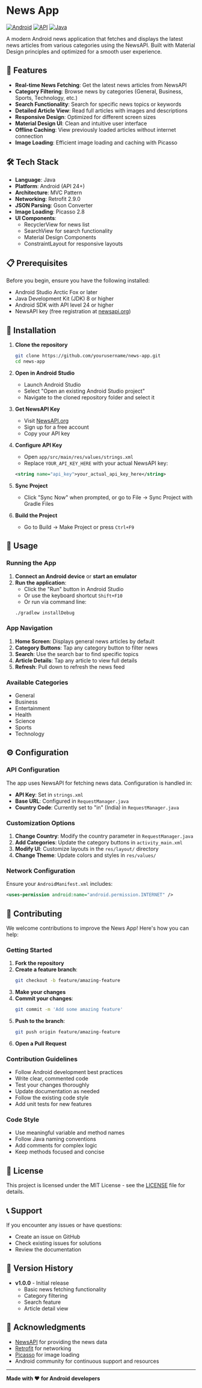 # News App

[![Android](https://img.shields.io/badge/Platform-Android-green.svg)](https://developer.android.com/)
[![API](https://img.shields.io/badge/API-24%2B-brightgreen.svg?style=flat)](https://android-arsenal.com/api?level=24)
[![Java](https://img.shields.io/badge/Language-Java-orange.svg)](https://www.java.com/)

A modern Android news application that fetches and displays the latest news articles from various categories using the NewsAPI. Built with Material Design principles and optimized for a smooth user experience.

## 📱 Features

- **Real-time News Fetching**: Get the latest news articles from NewsAPI
- **Category Filtering**: Browse news by categories (General, Business, Sports, Technology, etc.)
- **Search Functionality**: Search for specific news topics or keywords
- **Detailed Article View**: Read full articles with images and descriptions
- **Responsive Design**: Optimized for different screen sizes
- **Material Design UI**: Clean and intuitive user interface
- **Offline Caching**: View previously loaded articles without internet connection
- **Image Loading**: Efficient image loading and caching with Picasso

## 🛠️ Tech Stack

- **Language**: Java
- **Platform**: Android (API 24+)
- **Architecture**: MVC Pattern
- **Networking**: Retrofit 2.9.0
- **JSON Parsing**: Gson Converter
- **Image Loading**: Picasso 2.8
- **UI Components**: 
  - RecyclerView for news list
  - SearchView for search functionality
  - Material Design Components
  - ConstraintLayout for responsive layouts

## 📋 Prerequisites

Before you begin, ensure you have the following installed:

- Android Studio Arctic Fox or later
- Java Development Kit (JDK) 8 or higher
- Android SDK with API level 24 or higher
- NewsAPI key (free registration at [newsapi.org](https://newsapi.org/))

## 🚀 Installation

1. **Clone the repository**
   ```bash
   git clone https://github.com/yourusername/news-app.git
   cd news-app
   ```

2. **Open in Android Studio**
   - Launch Android Studio
   - Select "Open an existing Android Studio project"
   - Navigate to the cloned repository folder and select it

3. **Get NewsAPI Key**
   - Visit [NewsAPI.org](https://newsapi.org/)
   - Sign up for a free account
   - Copy your API key

4. **Configure API Key**
   - Open `app/src/main/res/values/strings.xml`
   - Replace `YOUR_API_KEY_HERE` with your actual NewsAPI key:
   ```xml
   <string name="api_key">your_actual_api_key_here</string>
   ```

5. **Sync Project**
   - Click "Sync Now" when prompted, or go to File → Sync Project with Gradle Files

6. **Build the Project**
   - Go to Build → Make Project or press `Ctrl+F9`

## 🎯 Usage

### Running the App

1. **Connect an Android device** or **start an emulator**
2. **Run the application**:
   - Click the "Run" button in Android Studio
   - Or use the keyboard shortcut `Shift+F10`
   - Or run via command line:
   ```bash
   ./gradlew installDebug
   ```

### App Navigation

1. **Home Screen**: Displays general news articles by default
2. **Category Buttons**: Tap any category button to filter news
3. **Search**: Use the search bar to find specific topics
4. **Article Details**: Tap any article to view full details
5. **Refresh**: Pull down to refresh the news feed

### Available Categories

- General
- Business
- Entertainment
- Health
- Science
- Sports
- Technology

## ⚙️ Configuration

### API Configuration

The app uses NewsAPI for fetching news data. Configuration is handled in:

- **API Key**: Set in `strings.xml`
- **Base URL**: Configured in `RequestManager.java`
- **Country Code**: Currently set to "in" (India) in `RequestManager.java`

### Customization Options

1. **Change Country**: Modify the country parameter in `RequestManager.java`
2. **Add Categories**: Update the category buttons in `activity_main.xml`
3. **Modify UI**: Customize layouts in the `res/layout/` directory
4. **Change Theme**: Update colors and styles in `res/values/`

### Network Configuration

Ensure your `AndroidManifest.xml` includes:
```xml
<uses-permission android:name="android.permission.INTERNET" />
```

## 🤝 Contributing

We welcome contributions to improve the News App! Here's how you can help:

### Getting Started

1. **Fork the repository**
2. **Create a feature branch**:
   ```bash
   git checkout -b feature/amazing-feature
   ```
3. **Make your changes**
4. **Commit your changes**:
   ```bash
   git commit -m 'Add some amazing feature'
   ```
5. **Push to the branch**:
   ```bash
   git push origin feature/amazing-feature
   ```
6. **Open a Pull Request**

### Contribution Guidelines

- Follow Android development best practices
- Write clear, commented code
- Test your changes thoroughly
- Update documentation as needed
- Follow the existing code style
- Add unit tests for new features

### Code Style

- Use meaningful variable and method names
- Follow Java naming conventions
- Add comments for complex logic
- Keep methods focused and concise

## 📄 License

This project is licensed under the MIT License - see the [LICENSE](LICENSE) file for details.


## 📞 Support

If you encounter any issues or have questions:

- Create an issue on GitHub
- Check existing issues for solutions
- Review the documentation

## 🔄 Version History

- **v1.0.0** - Initial release
  - Basic news fetching functionality
  - Category filtering
  - Search feature
  - Article detail view

## 🙏 Acknowledgments

- [NewsAPI](https://newsapi.org/) for providing the news data
- [Retrofit](https://square.github.io/retrofit/) for networking
- [Picasso](https://square.github.io/picasso/) for image loading
- Android community for continuous support and resources

---

**Made with ❤️ for Android developers**
